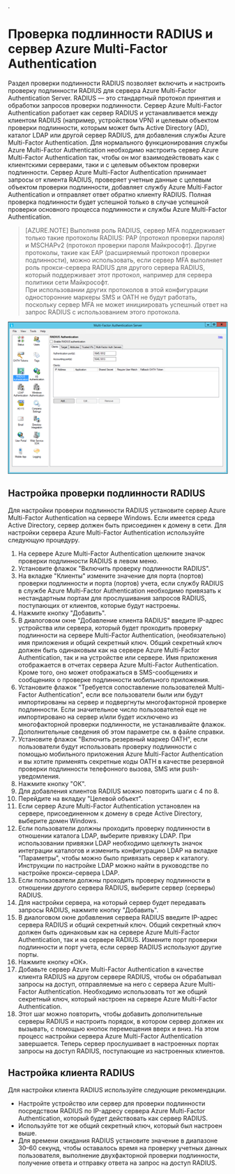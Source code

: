 .<properties 
	pageTitle="Проверка подлинности RADIUS и сервер Azure Multi-Factor Authentication" 
	description="Это страница Azure Multi-Factor Authentication, которая будет полезна при развертывании проверки подлинности RADIUS для сервера Azure Multi-Factor Authentication." 
	services="multi-factor-authentication" 
	documentationCenter="" 
	authors="billmath" 
	manager="femila" 
	editor="curtand"/>

<tags 
	ms.service="multi-factor-authentication" 
	ms.workload="identity" 
	ms.tgt_pltfrm="na" 
	ms.devlang="na" 
	ms.topic="get-started-article" 
	ms.date="08/15/2016" 
	ms.author="billmath"/>



# Проверка подлинности RADIUS и сервер Azure Multi-Factor Authentication

Раздел проверки подлинности RADIUS позволяет включить и настроить проверку подлинности RADIUS для сервера Azure Multi-Factor Authentication Server. RADIUS — это стандартный протокол принятия и обработки запросов проверки подлинности. Сервер Azure Multi-Factor Authentication работает как сервер RADIUS и устанавливается между клиентом RADIUS (например, устройством VPN) и целевым объектом проверки подлинности, которым может быть Active Directory (AD), каталог LDAP или другой сервер RADIUS, для добавления службы Azure Multi-Factor Authentication. Для нормального функционирования службы Azure Multi-Factor Authentication необходимо настроить сервер Azure Multi-Factor Authentication так, чтобы он мог взаимодействовать как с клиентскими серверами, таки и с целевым объектом проверки подлинности. Сервер Azure Multi-Factor Authentication принимает запросы от клиента RADIUS, проверяет учетные данные с целевым объектом проверки подлинности, добавляет службу Azure Multi-Factor Authentication и отправляет ответ обратно клиенту RADIUS. Полная проверка подлинности будет успешной только в случае успешной проверки основного процесса подлинности и службы Azure Multi-Factor Authentication.

>[AZURE.NOTE]
Выполняя роль RADIUS, сервер MFA поддерживает только такие протоколы RADIUS: PAP (протокол проверки пароля) и MSCHAPv2 (протокол проверки пароля Майкрософт). Другие протоколы, такие как EAP (расширяемый протокол проверки подлинности), можно использовать, если сервер MFA выполняет роль прокси-сервера RADIUS для другого сервера RADIUS, который поддерживает этот протокол, например для сервера политики сети Майкрософт. </br> При использовании других протоколов в этой конфигурации односторонние маркеры SMS и OATH не будут работать, поскольку сервер MFA не может инициировать успешный ответ на запрос RADIUS с использованием этого протокола.


![Проверка подлинности RADIUS](./media/multi-factor-authentication-get-started-server-rdg/radius.png)

## Настройка проверки подлинности RADIUS

Для настройки проверки подлинности RADIUS установите сервер Azure Multi-Factor Authentication на сервере Windows. Если имеется среда Active Directory, сервер должен быть присоединен к домену в сети. Для настройки сервера Azure Multi-Factor Authentication используйте следующую процедуру.

1. На сервере Azure Multi-Factor Authentication щелкните значок проверки подлинности RADIUS в левом меню.
2. Установите флажок "Включить проверку подлинности RADIUS".
3. На вкладке "Клиенты" измените значение для порта (портов) проверки подлинности и порта (портов) учета, если службу RADIUS в службе Azure Multi-Factor Authentication необходимо привязать к нестандартным портам для прослушивания запросов RADIUS, поступающих от клиентов, которые будут настроены.
4. Нажмите кнопку "Добавить".
5. В диалоговом окне "Добавление клиента RADIUS" введите IP-адрес устройства или сервера, который будет проходить проверку подлинности на сервере Multi-Factor Authentication, (необязательно) имя приложения и общий секретный ключ. Общий секретный ключ должен быть одинаковым как на сервере Azure Multi-Factor Authentication, так и на устройстве или сервере. Имя приложения отображается в отчетах сервера Azure Multi-Factor Authentication. Кроме того, оно может отображаться в SMS-сообщениях и сообщениях о проверке подлинности мобильного приложения.
6. Установите флажок "Требуется сопоставление пользователей Multi-Factor Authentication", если все пользователи были или будут импортированы на сервер и подвергнуты многофакторной проверке подлинности. Если значительное число пользователей еще не импортировано на сервер и/или будет исключено из многофакторной проверки подлинности, не устанавливайте флажок. Дополнительные сведения об этом параметре см. в файле справки.
7. Установите флажок "Включить резервный маркер OATH", если пользователи будут использовать проверку подлинности с помощью мобильного приложения Azure Multi-Factor Authentication и вы хотите применять секретные коды OATH в качестве резервной проверки подлинности телефонного вызова, SMS или push-уведомления.
8. Нажмите кнопку "ОК".
9. Для добавления клиентов RADIUS можно повторить шаги с 4 по 8.
10. Перейдите на вкладку "Целевой объект".
11. Если сервер Azure Multi-Factor Authentication установлен на сервере, присоединенном к домену в среде Active Directory, выберите домен Windows.
12. Если пользователи должны проходить проверку подлинности в отношении каталога LDAP, выберите привязку LDAP. При использовании привязки LDAP необходимо щелкнуть значок интеграции каталогов и изменить конфигурацию LDAP на вкладке "Параметры", чтобы можно было привязать сервер к каталогу. Инструкции по настройке LDAP можно найти в руководстве по настройке прокси-сервера LDAP.
13. Если пользователи должны проходить проверку подлинности в отношении другого сервера RADIUS, выберите сервер (серверы) RADIUS.
14. Для настройки сервера, на который сервер будет передавать запросы RADIUS, нажмите кнопку "Добавить".
15. В диалоговом окне добавления сервера RADIUS введите IP-адрес сервера RADIUS и общий секретный ключ. Общий секретный ключ должен быть одинаковым как на сервере Azure Multi-Factor Authentication, так и на сервере RADIUS. Измените порт проверки подлинности и порт учета, если сервер RADIUS используют другие порты.
16. Нажмите кнопку «ОК».
17. Добавьте сервер Azure Multi-Factor Authentication в качестве клиента RADIUS на другом сервере RADIUS, чтобы он обрабатывал запросы на доступ, отправляемые на него с сервера Azure Multi-Factor Authentication. Необходимо использовать тот же общий секретный ключ, который настроен на сервере Azure Multi-Factor Authentication.
18. Этот шаг можно повторить, чтобы добавить дополнительные серверы RADIUS и настроить порядок, в котором сервер должен их вызывать, с помощью кнопок перемещения вверх и вниз. На этом процесс настройки сервера Azure Multi-Factor Authentication завершается. Теперь сервер прослушивает в настроенных портах запросы на доступ RADIUS, поступающие из настроенных клиентов.


## Настройка клиента RADIUS

Для настройки клиента RADIUS используйте следующие рекомендации.

- Настройте устройство или сервер для проверки подлинности посредством RADIUS по IP-адресу сервера Azure Multi-Factor Authentication, который будет действовать как сервер RADIUS.
- Используйте тот же общий секретный ключ, который был настроен выше.
- Для времени ожидания RADIUS установите значение в диапазоне 30–60 секунд, чтобы оставалось время на проверку учетных данных пользователя, выполнение двухфакторной проверки подлинности, получение ответа и отправку ответа на запрос на доступ RADIUS.

<!---HONumber=AcomDC_0817_2016-->
